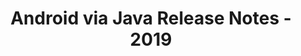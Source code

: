 ﻿---
title: Android via Java Release Notes - 2019
articleTitle: Android via Java Release Notes - 2019
linktitle: Android via Java Release Notes - 2019
description: "Android via Java Release Notes - 2019 – learn about the latest updates and fixes."
type: docs
weight: 20
url: /java/android-via-java-release-notes-2019/
---


